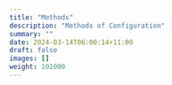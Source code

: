 ```yaml
---
title: "Methods"
description: "Methods of Configuration"
summary: ""
date: 2024-03-14T06:00:14+11:00
draft: false
images: []
weight: 101000
---
```

